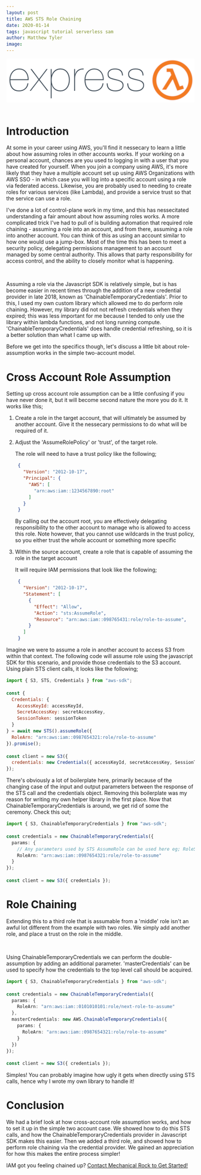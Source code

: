 ```yaml
---
layout: post
title: AWS STS Role Chaining
date: 2020-01-14
tags: javascript tutorial serverless sam
author: Matthew Tyler
image: 
---
```


<center><img src="/img/serverless-express.png" /></center>
<br/>

# Introduction

At some in your career using AWS, you'll find it nessecary to learn a little about how assuming roles in other accounts works. If your working on a personal account, chances are you used to logging in with a user that you have created for yourself. When you join a company using AWS, it's more likely that they have a multiple account set up using AWS Organizations with AWS SSO - in which case you will log into a specific account using a role via federated access. Likewise, you are probably used to needing to create roles for various services (like Lambda), and provide a service trust so that the service can use a role.

I've done a lot of control-plane work in my time, and this has nessecitated understanding a fair amount about how assuming roles works. A more complicated trick I've had to pull of is building automation that required role chaining - assuming a role into an account, and from there, assuming a role into another account. You can think of this as using an account similar to how one would use a jump-box. Most of the time this has been to meet a security policy, delegating permissions management to an account managed by some central authority. This allows that party responsibility for access control, and the ability to closely monitor what is happening. 

<image of a double jump>

Assuming a role via the Javascript SDK is relatively simple, but is has become easier in recent times through the addition of a new credential provider in late 2018, known as 'ChainableTemporaryCredentials'. Prior to this, I used my own custom library which allowed me to do perform role chaining. However, my library did not not refresh credentials when they expired; this was less important for me because I tended to only use the library within lambda functions, and not long running compute. 'ChainableTemporaryCredentials' does handle credential refreshing, so it is a better solution than what I came up with.

Before we get into the specifics though, let's discuss a little bit about role-assumption works in the simple two-account model.

# Cross Account Role Assumption

Setting up cross account role assumption can be a little confusing if you have never done it, but it will become second nature the more you do it. It works like this;

1. Create a role in the target account, that will ultimately be assumed by another account. Give it the nessecary permissions to do what will be required of it.

2. Adjust the 'AssumeRolePolicy' or 'trust', of the target role. 

   The role will need to have a trust policy like the following;

   ```json
    {
      "Version": "2012-10-17",
      "Principal": {
        "AWS": [
          "arn:aws:iam::1234567890:root"
        ]
      }
    }
   ```

   By calling out the account root, you are effectively delegating responsibility to the other account to manage who is allowed to access this role. Note however, that you cannot use wildcards in the trust policy, so you either trust the whole account or something more specific

3. Within the source account, create a role that is capable of assuming the role in the target account

   It will require IAM permissions that look like the following;

   ```json
    {
      "Version": "2012-10-17",
      "Statement": [
        {
          "Effect": "Allow",
          "Action": "sts:AssumeRole",
          "Resource": "arn:aws:iam::098765431:role/role-to-assume",
        }
      ]
    }
   ```

Imagine we were to assume a role in another account to access S3 from within that context. The following code will assume role using the javascript SDK for this scenario, and provide those credentials to the S3 account. Using plain STS client calls, it looks like the following;

```javascript
import { S3, STS, Credentials } from "aws-sdk";

const { 
  Credentials: { 
    AccessKeyId: accessKeyId, 
    SecretAccessKey: secretAccessKey,
    SessionToken: sessionToken 
  } 
} = await new STS().assumeRole({
  RoleArn: "arn:aws:iam::0987654321:role/role-to-assume"
}).promise();

const client = new S3({
  credentials: new Credentials({ accessKeyId, secretAccessKey, SessionToken })
});
```

There's obviously a lot of boilerplate here, primarily because of the changing case of the input and output parameters between the response of the STS call and the credentials object. Removing this boilerplate was my reason for writing my own helper library in the first place. Now that ChainableTemporaryCredentials is around, we get rid of some the ceremony. Check this out;

```typescript
import { S3, ChainableTemporaryCredentials } from "aws-sdk";

const credentials = new ChainableTemporaryCredentials({
  params: {
    // Any parameters used by STS AssumeRole can be used here eg; RoleSessionName etc
    RoleArn: "arn:aws:iam::0987654321:role/role-to-assume"
  }
});

const client = new S3({ credentials });
```

# Role Chaining

Extending this to a third role that is assumable from a 'middle' role isn't an awful lot different from the example with two roles. We simply add another role, and place a trust on the role in the middle.

<image showing the trusts>

Using ChainableTemporaryCredentials we can perform the double-assumption by adding an additional parameter. 'masterCredentials' can be used to specify how the credentials to the top level call should be acquired.

```typescript
import { S3, ChainableTemporaryCredentials } from "aws-sdk";

const credentials = new ChainableTemporaryCredentials({
  params: {
    RoleArn: "arn:aws:iam::0101010101:role/next-role-to-assume"
  },
  masterCredentials: new AWS.ChainableTemporaryCredentials({
    params: { 
      RoleArn: "arn:aws:iam::0987654321:role/role-to-assume"
    }
  })
});

const client = new S3({ credentials });
```

Simples! You can probably imagine how ugly it gets when directly using STS calls, hence why I wrote my own library to handle it!

# Conclusion

We had a brief look at how cross-account role assumption works, and how to set it up in the simple two account case. We showed how to do this STS calls, and how the ChainableTemporaryCredentials provider in Javascript SDK makes this easier. Then we added a third role, and showed how to perform role chaining via the credential provider. We gained an appreciation for how this makes the entire process simpler!

IAM got you feeling chained up? [Contact Mechanical Rock to Get Started!](https://www.mechanicalrock.io/lets-get-started)